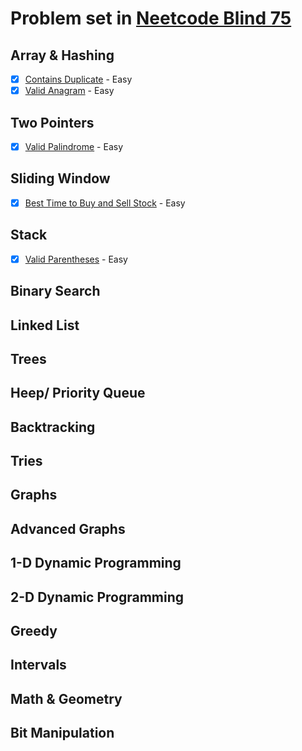 # Problem set in [Neetcode Blind 75](https://neetcode.io/practice)

## Array & Hashing
- [x] [Contains Duplicate](./Array%20%20&%20Hashing/217.Contains-Duplicate.py) - Easy
- [x] [Valid Anagram](./Array%20%20&%20Hashing/242.Valid-Anagram.py) - Easy
## Two Pointers
- [x] [Valid Palindrome](./Two%20Pointers/125.Valid-Palindrome.py) - Easy
## Sliding Window
- [x] [Best Time to Buy and Sell Stock](./Sliding%20Window/121.Best-Time-to-Buy-and-Sell-Stock.py) - Easy
## Stack
- [x] [Valid Parentheses](./Stack/20.Valid-Parentheses.py) - Easy
## Binary Search
## Linked List
## Trees
## Heep/ Priority Queue
## Backtracking
## Tries
## Graphs
## Advanced Graphs
## 1-D Dynamic Programming
## 2-D Dynamic Programming
## Greedy
## Intervals
## Math & Geometry
## Bit Manipulation